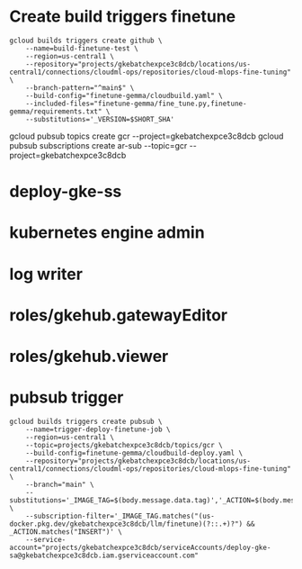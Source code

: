 # Create build triggers finetune
```
gcloud builds triggers create github \
    --name=build-finetune-test \
    --region=us-central1 \
    --repository="projects/gkebatchexpce3c8dcb/locations/us-central1/connections/cloudml-ops/repositories/cloud-mlops-fine-tuning" \
    --branch-pattern="^main$" \
    --build-config="finetune-gemma/cloudbuild.yaml" \
    --included-files="finetune-gemma/fine_tune.py,finetune-gemma/requirements.txt" \
    --substitutions='_VERSION=$SHORT_SHA'
```

gcloud pubsub topics create gcr --project=gkebatchexpce3c8dcb
gcloud pubsub subscriptions create ar-sub --topic=gcr --project=gkebatchexpce3c8dcb

# deploy-gke-ss
# kubernetes engine admin
# log writer
# roles/gkehub.gatewayEditor
# roles/gkehub.viewer

# pubsub trigger
```
gcloud builds triggers create pubsub \
    --name=trigger-deploy-finetune-job \
    --region=us-central1 \
    --topic=projects/gkebatchexpce3c8dcb/topics/gcr \
    --build-config=finetune-gemma/cloudbuild-deploy.yaml \
    --repository="projects/gkebatchexpce3c8dcb/locations/us-central1/connections/cloudml-ops/repositories/cloud-mlops-fine-tuning" \
    --branch="main" \
    --substitutions='_IMAGE_TAG=$(body.message.data.tag)','_ACTION=$(body.message.data.action)','_IMAGE_VERSION=${_IMAGE_TAG##*:}' \
    --subscription-filter='_IMAGE_TAG.matches("(us-docker.pkg.dev/gkebatchexpce3c8dcb/llm/finetune)(?::.+)?") && _ACTION.matches("INSERT")' \
    --service-account="projects/gkebatchexpce3c8dcb/serviceAccounts/deploy-gke-sa@gkebatchexpce3c8dcb.iam.gserviceaccount.com"
```
